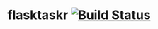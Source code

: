 # flasktaskr [![Build Status](https://travis-ci.org/qwerty432/flasktaskr.svg?branch=master)](https://travis-ci.org/qwerty432/flasktaskr)